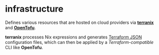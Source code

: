 # infrastructure

Defines various resources that are hosted on cloud providers via **[terranix]** and **[OpenTofu]**.

**terranix** processes Nix expressions and generates [Terraform JSON] configuration files, which can then be applied by a *Terraform-compatible* CLI like **OpenTofu**.

<!-- References -->

[terranix]: https://terranix.org/index.html
[OpenTofu]: https://opentofu.org/
[Terraform JSON]: https://developer.hashicorp.com/terraform/language/syntax/json
